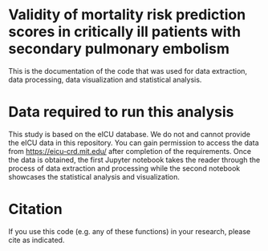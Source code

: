 # Validity of mortality risk prediction scores in critically ill patients with secondary pulmonary embolism

This is the documentation of the code that was used for data extraction, data processing, data visualization and statistical analysis.

# Data required to run this analysis

This study is based on the eICU database. We do not and cannot provide the eICU data in this repository. You can gain permission to access the data from https://eicu-crd.mit.edu/ after completion of the requirements. Once the data is obtained, the first Jupyter notebook takes the reader through the process of data extraction and processing while the second notebook showcases the statistical analysis and visualization.

# Citation

If you use this code (e.g. any of these functions) in your research, please cite as indicated.
